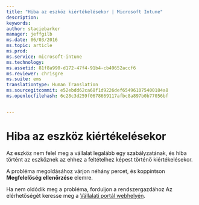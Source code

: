 ```yaml
---
title: "Hiba az eszköz kiértékelésekor | Microsoft Intune"
description: 
keywords: 
author: staciebarker
manager: jeffgilb
ms.date: 06/03/2016
ms.topic: article
ms.prod: 
ms.service: microsoft-intune
ms.technology: 
ms.assetid: 81f8a990-d172-47f4-91b4-cb49652accf6
ms.reviewer: chrisgre
ms.suite: ems
translationtype: Human Translation
ms.sourcegitcommit: e52ebdd62ca68f1d9226def654961075400184a8
ms.openlocfilehash: 6c28c3d259f0678669117afbc8a897b0b77056bf


---
```



# Hiba az eszköz kiértékelésekor
Az eszköz nem felel meg a vállalat legalább egy szabályzatának, és hiba történt az eszköznek az ehhez a feltételhez képest történő kiértékelésekor.

A probléma megoldásához várjon néhány percet, és koppintson **Megfelelőség ellenőrzése** elemre.

Ha nem oldódik meg a probléma, forduljon a rendszergazdához Az elérhetőségét keresse meg a [Vállalati portál webhelyén](http://portal.manage.microsoft.com).




<!--HONumber=Jun16_HO4-->


